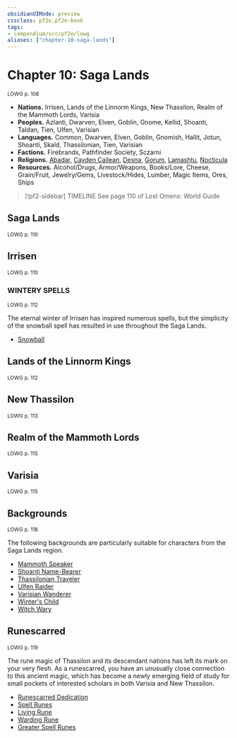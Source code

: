 ```yaml
---
obsidianUIMode: preview
cssclass: pf2e,pf2e-book
tags:
- compendium/src/pf2e/lowg
aliases: ["chapter-10-saga-lands"]
---
```

# Chapter 10: Saga Lands
<sup>LOWG p. 108</sup>

- **Nations.** Irrisen, Lands of the Linnorm Kings, New Thassilon, Realm of the Mammoth Lords, Varisia
- **Peoples.** Azlanti, Dwarven, Elven, Goblin, Gnome, Kellid, Shoanti, Taldan, Tien, Ulfen, Varisian
- **Languages.** Common, Dwarven, Elven, Goblin, Gnomish, Hallit, Jotun, Shoanti, Skald, Thassilonian, Tien, Varisian
- **Factions.** Firebrands, Pathfinder Society, Sczarni
- **Religions.** [Abadar](abadar.md), [Cayden Cailean](cayden-cailean.md), [Desna](desna.md), [Gorum](gorum.md), [Lamashtu](lamashtu.md), [Nocticula](nocticula-logm.md)
- **Resources.** Alcohol/Drugs, Armor/Weapons, Books/Lore, Cheese, Grain/Fruit, Jewelry/Gems, Livestock/Hides, Lumber, Magic Items, Ores, Ships

> [!pf2-sidebar] TIMELINE
> See page 110 of Lost Omens: World Guide

## Saga Lands
<sup>LOWG p. 110</sup>

## Irrisen
<sup>LOWG p. 110</sup>

### WINTERY SPELLS
<sup>LOWG p. 112</sup>

The eternal winter of Irrisen has inspired numerous spells, but the simplicity of the snowball spell has resulted in use throughout the Saga Lands.

- [Snowball](snowball-lowg.md)

## Lands of the Linnorm Kings
<sup>LOWG p. 112</sup>

## New Thassilon
<sup>LOWG p. 113</sup>

## Realm of the Mammoth Lords
<sup>LOWG p. 115</sup>

## Varisia
<sup>LOWG p. 115</sup>

## Backgrounds
<sup>LOWG p. 118</sup>

The following backgrounds are particularly suitable for characters from the Saga Lands region.

- [Mammoth Speaker](mammoth-speaker-lowg.md)
- [Shoanti Name-Bearer](shoanti-name-bearer-lowg.md)
- [Thassilonian Traveler](thassilonian-traveler-lowg.md)
- [Ulfen Raider](ulfen-raider-lowg.md)
- [Varisian Wanderer](varisian-wanderer-lowg.md)
- [Winter's Child](winters-child-lowg.md)
- [Witch Wary](witch-wary-lowg.md)

## Runescarred
<sup>LOWG p. 119</sup>

The rune magic of Thassilon and its descendant nations has left its mark on your very flesh. As a runescarred, you have an unusually close connection to this ancient magic, which has become a newly emerging field of study for small pockets of interested scholars in both Varisia and New Thassilon.

- [Runescarred Dedication](runescarred-dedication-lowg.md)
- [Spell Runes](spell-runes-lowg.md)
- [Living Rune](living-rune-lowg.md)
- [Warding Rune](warding-rune-lowg.md)
- [Greater Spell Runes](greater-spell-runes-lowg.md)